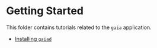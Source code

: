 <!--
order: false
parent:
  order: 2
-->

# Getting Started

This folder contains tutorials related to the `gaia` application.

- [Installing `gaiad`](./installation.md)
